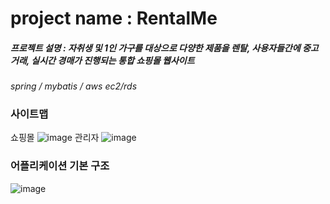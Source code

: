 # project name : RentalMe
##### 프로젝트 설명 : 자취생 및 1인 가구를 대상으로 다양한 제품을 렌탈,  사용자들간에 중고거래,  실시간 경매가 진행되는 통합 쇼핑몰 웹사이트

_spring / mybatis / aws ec2/rds_

### 사이트맵
쇼핑몰
![image](https://user-images.githubusercontent.com/45479802/66535201-c87da080-eb53-11e9-8902-38a937340278.png)
관리자
![image](https://user-images.githubusercontent.com/45479802/66535232-ee0aaa00-eb53-11e9-948b-bc81e0b19abd.png)

### 어플리케이션 기본 구조
![image](https://user-images.githubusercontent.com/45479802/66535260-04186a80-eb54-11e9-8b45-100725ad110e.png)



